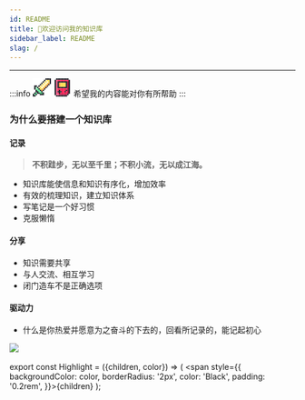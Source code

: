 ```yaml
---
id: README
title: 🌈欢迎访问我的知识库
sidebar_label: README
slag: /
---
```


---

:::info ![](../static/img/pixel/像素_武器.svg) ![](../static/img/pixel/像素_游戏机.svg) 
希望我的内容能对你有所帮助
:::

### 为什么要搭建一个知识库

#### 记录
> <Highlight color="#CCCCCC"><b>不积跬步，无以至千里；不积小流，无以成江海。</b></Highlight>

- 知识库能使信息和知识有序化，增加效率
- 有效的梳理知识，建立知识体系
- 写笔记是一个好习惯
- 克服懒惰

#### 分享
- 知识需要共享
- 与人交流、相互学习
- 闭门造车不是正确选项

#### 驱动力
- 什么是你热爱并愿意为之奋斗的下去的，回看所记录的，能记起初心

![](https://pictures-1304295136.cos.ap-guangzhou.myqcloud.com/rcxxx/OK.jpg)

export const Highlight = ({children, color}) => ( <span style={{
    backgroundColor: color,
    borderRadius: '2px',
    color: 'Black',
    padding: '0.2rem',
}}>{children}</span> );
